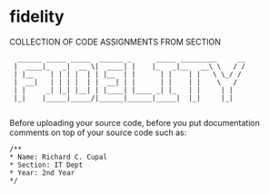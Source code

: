 # fidelity
COLLECTION OF CODE ASSIGNMENTS FROM SECTION
     
```
  ______ _____ _____  ______ _      _____ _________     __
 |  ____|_   _|  __ \|  ____| |    |_   _|__   __\ \   / /
 | |__    | | | |  | | |__  | |      | |    | |   \ \_/ / 
 |  __|   | | | |  | |  __| | |      | |    | |    \   /  
 | |     _| |_| |__| | |____| |____ _| |_   | |     | |   
 |_|    |_____|_____/|______|______|_____|  |_|     |_|   
                                                                                                                    
``` 
                                               

Before uploading your source code, before you put documentation comments on top of your source code such as:

```
/**
* Name: Richard C. Cupal
* Section: IT Dept
* Year: 2nd Year
*/
```
